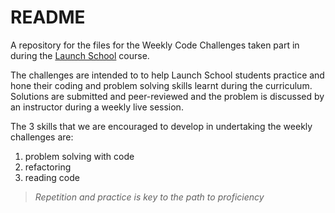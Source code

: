 # README #

A repository for the files for the Weekly Code Challenges taken part in during the [Launch School](https://launchschool.com/) course.

The challenges are intended to to help Launch School students practice and hone their coding and problem solving
skills learnt during the curriculum. Solutions are submitted and peer-reviewed and the problem is discussed by an instructor during a weekly live session.

The 3 skills that we are encouraged to develop in undertaking the weekly challenges are:

1. problem solving with code
2. refactoring
3. reading code

> *Repetition and practice is key to the path to proficiency*